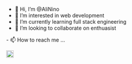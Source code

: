 - 👋 Hi, I’m @AliNino
- 👀 I’m interested in web development
- 🌱 I’m currently learning full stack engineering
- 💞️ I’m looking to collaborate on enthuasist
<!DOCTYPE html>
<html>
<body>
  <p>- 📫 How to reach me ...</p>
  <a href="https://www.linkedin.com/in/ismat-samadov-42414b241/">
    <img src="https://upload.wikimedia.org/wikipedia/commons/thumb/c/ca/LinkedIn_logo_initials.png/640px-LinkedIn_logo_initials.png" alt="linkedin" width="20" height="20">
  </a>
</body>
</html>



<!---
AliNino/AliNino is a ✨ special ✨ repository because its `README.md` (this file) appears on your GitHub profile.
You can click the Preview link to take a look at your changes.
--->
